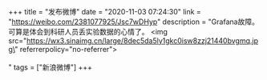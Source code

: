 +++
title = "发布微博"
date = "2020-11-03 07:24:30"
link = "https://weibo.com/2381077925/Jsc7wDHyp"
description = "Grafana故障。可算是体会到科研人员丢实验数据的心情了。 <img src=\"https://wx3.sinaimg.cn/large/8dec5da5ly1gkc0isw8zzj21440bvgmq.jpg\" referrerpolicy=\"no-referrer\"><br><br>"
tags = ["新浪微博"]
+++
